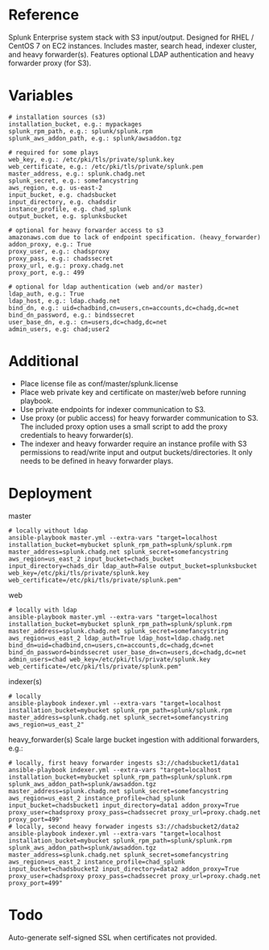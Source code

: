 # Reference
Splunk Enterprise system stack with S3 input/output. Designed for RHEL / CentOS 7 on EC2 instances. Includes master, search head, indexer cluster, and heavy forwarder(s). Features optional LDAP authentication and heavy forwarder proxy (for S3).

# Variables
```
# installation sources (s3)
installation_bucket, e.g.: mypackages
splunk_rpm_path, e.g.: splunk/splunk.rpm
splunk_aws_addon_path, e.g.: splunk/awsaddon.tgz
 
# required for some plays
web_key, e.g.: /etc/pki/tls/private/splunk.key
web_certificate, e.g.: /etc/pki/tls/private/splunk.pem
master_address, e.g.: splunk.chadg.net
splunk_secret, e.g.: somefancystring
aws_region, e.g. us-east-2
input_bucket, e.g. chadsbucket
input_directory, e.g. chadsdir
instance_profile, e.g. chad_splunk
output_bucket, e.g. splunksbucket

# optional for heavy forwarder access to s3
amazonaws.com due to lack of endpoint specification. (heavy_forwarder)
addon_proxy, e.g.: True
proxy_user, e.g.: chadsproxy
proxy_pass, e.g.: chadssecret
proxy_url, e.g.: proxy.chadg.net
proxy_port, e.g.: 499

# optional for ldap authentication (web and/or master)
ldap_auth, e.g.: True
ldap_host, e.g.: ldap.chadg.net
bind_dn, e.g.: uid=chadbind,cn=users,cn=accounts,dc=chadg,dc=net
bind_dn_password, e.g.: bindssecret
user_base_dn, e.g.: cn=users,dc=chadg,dc=net
admin_users, e.g: chad;user2
```

# Additional
- Place license file as conf/master/splunk.license
- Place web private key and certificate on master/web before running playbook.
- Use private endpoints for indexer communication to S3.
- Use proxy (or public access) for heavy forwarder communication to S3. The included proxy option uses a small script to add the proxy credentials to heavy forwarder(s).
- The indexer and heavy forwarder require an instance profile with S3 permissions to read/write input and output buckets/directories. It only needs to be defined in heavy forwarder plays.

# Deployment
master
```
# locally without ldap
ansible-playbook master.yml --extra-vars "target=localhost installation_bucket=mybucket splunk_rpm_path=splunk/splunk.rpm master_address=splunk.chadg.net splunk_secret=somefancystring aws_region=us_east_2 input_bucket=chads_bucket input_directory=chads_dir ldap_auth=False output_bucket=splunksbucket web_key=/etc/pki/tls/private/splunk.key web_certificate=/etc/pki/tls/private/splunk.pem"
```
web
```
# locally with ldap
ansible-playbook master.yml --extra-vars "target=localhost installation_bucket=mybucket splunk_rpm_path=splunk/splunk.rpm master_address=splunk.chadg.net splunk_secret=somefancystring aws_region=us_east_2 ldap_auth=True ldap_host=ldap.chadg.net bind_dn=uid=chadbind,cn=users,cn=accounts,dc=chadg,dc=net bind_dn_password=bindssecret user_base_dn=cn=users,dc=chadg,dc=net admin_users=chad web_key=/etc/pki/tls/private/splunk.key web_certificate=/etc/pki/tls/private/splunk.pem"
```
indexer(s)
```
# locally
ansible-playbook indexer.yml --extra-vars "target=localhost installation_bucket=mybucket splunk_rpm_path=splunk/splunk.rpm master_address=splunk.chadg.net splunk_secret=somefancystring aws_region=us_east_2"
```
heavy_forwarder(s)
Scale large bucket ingestion with additional forwarders, e.g.:
```
# locally, first heavy forwarder ingests s3://chadsbucket1/data1
ansible-playbook indexer.yml --extra-vars "target=localhost installation_bucket=mybucket splunk_rpm_path=splunk/splunk.rpm splunk_aws_addon_path=splunk/awsaddon.tgz master_address=splunk.chadg.net splunk_secret=somefancystring aws_region=us_east_2 instance_profile=chad_splunk input_bucket=chadsbucket1 input_directory=data1 addon_proxy=True proxy_user=chadsproxy proxy_pass=chadssecret proxy_url=proxy.chadg.net proxy_port=499"
# locally, second heavy forwader ingests s3://chadsbucket2/data2
ansible-playbook indexer.yml --extra-vars "target=localhost installation_bucket=mybucket splunk_rpm_path=splunk/splunk.rpm splunk_aws_addon_path=splunk/awsaddon.tgz master_address=splunk.chadg.net splunk_secret=somefancystring aws_region=us_east_2 instance_profile=chad_splunk input_bucket=chadsbucket2 input_directory=data2 addon_proxy=True proxy_user=chadsproxy proxy_pass=chadssecret proxy_url=proxy.chadg.net proxy_port=499"
```

# Todo
Auto-generate self-signed SSL when certificates not provided.
